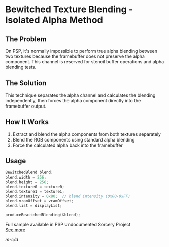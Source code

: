 # Bewitched Texture Blending - Isolated Alpha Method

## The Problem

On PSP, it's normally impossible to perform true alpha blending between two textures because the framebuffer does not preserve the alpha component. This channel is reserved for stencil buffer operations and alpha blending tests.

## The Solution

This technique separates the alpha channel and calculates the blending independently, then forces the alpha component directly into the framebuffer output.

## How It Works

1. Extract and blend the alpha components from both textures separately
2. Blend the RGB components using standard alpha blending
3. Force the calculated alpha back into the framebuffer

## Usage
```c
BewitchedBlend blend;
blend.width = 256;
blend.height = 256;
blend.texture0 = texture0;
blend.texture1 = texture1;
blend.intensity = 0x80;  // blend intensity (0x00-0xFF)
blend.vramOffset = vramOffset;
blend.list = displayList;

produceBewitchedBlending(&blend);
```

Full sample available in PSP Undocumented Sorcery Project  
[See more](https://github.com/mcidclan/psp-undocumented-sorcery/tree/main/bewitched-texture-blending)

*m-c/d*

